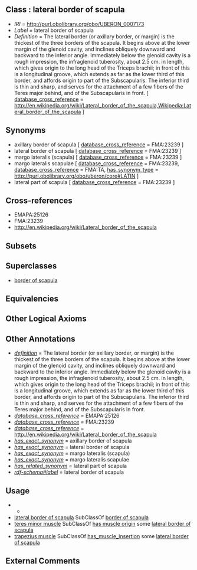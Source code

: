 
## Class : lateral border of scapula

 * *IRI* = http://purl.obolibrary.org/obo/UBERON_0007173
 * *Label* = lateral border of scapula
 * *Definition* = The lateral border (or axillary border, or margin) is the thickest of the three borders of the scapula. It begins above at the lower margin of the glenoid cavity, and inclines obliquely downward and backward to the inferior angle. Immediately below the glenoid cavity is a rough impression, the infraglenoid tuberosity, about 2.5 cm. in length, which gives origin to the long head of the Triceps brachii; in front of this is a longitudinal groove, which extends as far as the lower third of this border, and affords origin to part of the Subscapularis. The inferior third is thin and sharp, and serves for the attachment of a few fibers of the Teres major behind, and of the Subscapularis in front. [ [database_cross_reference](../../ef/oboInOwl#hasDbXref.md) = http://en.wikipedia.org/wiki/Lateral_border_of_the_scapula,Wikipedia:Lateral_border_of_the_scapula ]

## Synonyms

 * axillary border of scapula [ [database_cross_reference](../../ef/oboInOwl#hasDbXref.md) = FMA:23239 ]
 * lateral border of scapula [ [database_cross_reference](../../ef/oboInOwl#hasDbXref.md) = FMA:23239 ]
 * margo lateralis (scapula) [ [database_cross_reference](../../ef/oboInOwl#hasDbXref.md) = FMA:23239 ]
 * margo lateralis scapulae [ [database_cross_reference](../../ef/oboInOwl#hasDbXref.md) = FMA:23239, [database_cross_reference](../../ef/oboInOwl#hasDbXref.md) = FMA:TA, [has_synonym_type](../../pe/oboInOwl#hasSynonymType.md) = http://purl.obolibrary.org/obo/uberon/core#LATIN ]
 * lateral part of scapula [ [database_cross_reference](../../ef/oboInOwl#hasDbXref.md) = FMA:23239 ]

## Cross-references

 * EMAPA:25126
 * FMA:23239
 * http://en.wikipedia.org/wiki/Lateral_border_of_the_scapula

## Subsets


## Superclasses

 * [border of scapula](../../UBERON/71/UBERON_0007171.md)

## Equivalencies


## Other Logical Axioms


## Other Annotations

 * *[definition](../../IAO/15/IAO_0000115.md)* = The lateral border (or axillary border, or margin) is the thickest of the three borders of the scapula. It begins above at the lower margin of the glenoid cavity, and inclines obliquely downward and backward to the inferior angle. Immediately below the glenoid cavity is a rough impression, the infraglenoid tuberosity, about 2.5 cm. in length, which gives origin to the long head of the Triceps brachii; in front of this is a longitudinal groove, which extends as far as the lower third of this border, and affords origin to part of the Subscapularis. The inferior third is thin and sharp, and serves for the attachment of a few fibers of the Teres major behind, and of the Subscapularis in front.
 * *[database_cross_reference](../../ef/oboInOwl#hasDbXref.md)* = EMAPA:25126
 * *[database_cross_reference](../../ef/oboInOwl#hasDbXref.md)* = FMA:23239
 * *[database_cross_reference](../../ef/oboInOwl#hasDbXref.md)* = http://en.wikipedia.org/wiki/Lateral_border_of_the_scapula
 * *[has_exact_synonym](../../ym/oboInOwl#hasExactSynonym.md)* = axillary border of scapula
 * *[has_exact_synonym](../../ym/oboInOwl#hasExactSynonym.md)* = lateral border of scapula
 * *[has_exact_synonym](../../ym/oboInOwl#hasExactSynonym.md)* = margo lateralis (scapula)
 * *[has_exact_synonym](../../ym/oboInOwl#hasExactSynonym.md)* = margo lateralis scapulae
 * *[has_related_synonym](../../ym/oboInOwl#hasRelatedSynonym.md)* = lateral part of scapula
 * *[rdf-schema#label](../../el/rdf-schema#label.md)* = lateral border of scapula

## Usage

 * -
 * [lateral border of scapula](../../UBERON/73/UBERON_0007173.md) SubClassOf [border of scapula](../../UBERON/71/UBERON_0007171.md)
 * [teres minor muscle](../../UBERON/96/UBERON_0010496.md) SubClassOf [has muscle origin](../../RO/72/RO_0002372.md) some [lateral border of scapula](../../UBERON/73/UBERON_0007173.md)
 * [trapezius muscle](../../UBERON/80/UBERON_0002380.md) SubClassOf [has_muscle_insertion](../../RO/73/RO_0002373.md) some [lateral border of scapula](../../UBERON/73/UBERON_0007173.md)

## External Comments

